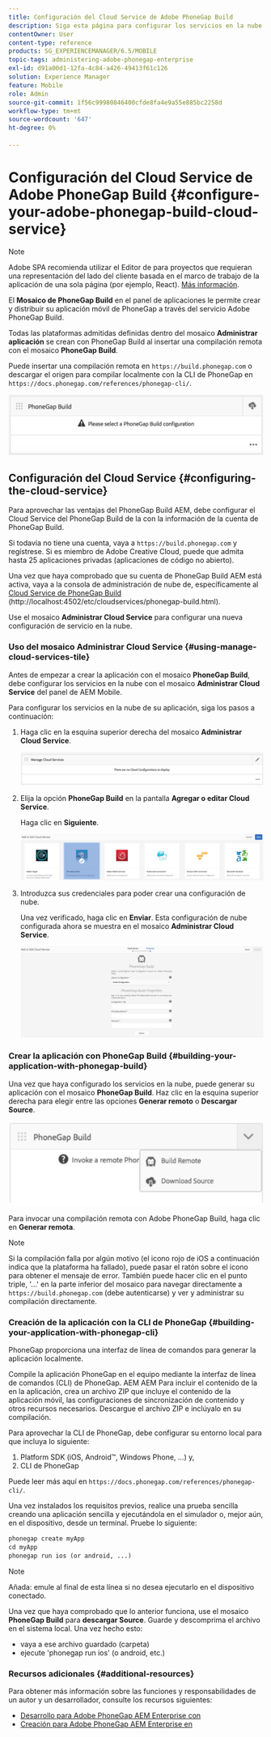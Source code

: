 ```yaml
---
title: Configuración del Cloud Service de Adobe PhoneGap Build
description: Siga esta página para configurar los servicios en la nube y crear su aplicación con PhoneGap Build.
contentOwner: User
content-type: reference
products: SG_EXPERIENCEMANAGER/6.5/MOBILE
topic-tags: administering-adobe-phonegap-enterprise
exl-id: d91a00d1-12fa-4c84-a426-49413f61c126
solution: Experience Manager
feature: Mobile
role: Admin
source-git-commit: 1f56c99980846400cfde8fa4e9a55e885bc2258d
workflow-type: tm+mt
source-wordcount: '647'
ht-degree: 0%

---
```


# Configuración del Cloud Service de Adobe PhoneGap Build {#configure-your-adobe-phonegap-build-cloud-service}

>[!NOTE]
>
>Adobe SPA recomienda utilizar el Editor de para proyectos que requieran una representación del lado del cliente basada en el marco de trabajo de la aplicación de una sola página (por ejemplo, React). [Más información](/help/sites-developing/spa-overview.md).

El **Mosaico de PhoneGap Build** en el panel de aplicaciones le permite crear y distribuir su aplicación móvil de PhoneGap a través del servicio Adobe PhoneGap Build.

Todas las plataformas admitidas definidas dentro del mosaico **Administrar aplicación** se crean con PhoneGap Build al insertar una compilación remota con el mosaico **PhoneGap Build**.

Puede insertar una compilación remota en `https://build.phonegap.com` o descargar el origen para compilar localmente con la CLI de PhoneGap en `https://docs.phonegap.com/references/phonegap-cli/`.

![Mosaico de PhoneGap Build](assets/chlimage_1-60.png)

## Configuración del Cloud Service {#configuring-the-cloud-service}

Para aprovechar las ventajas del PhoneGap Build AEM, debe configurar el Cloud Service del PhoneGap Build de la con la información de la cuenta de PhoneGap Build.

Si todavía no tiene una cuenta, vaya a `https://build.phonegap.com` y regístrese. Si es miembro de Adobe Creative Cloud, puede que admita hasta 25 aplicaciones privadas (aplicaciones de código no abierto).

Una vez que haya comprobado que su cuenta de PhoneGap Build AEM está activa, vaya a la consola de administración de nube de, específicamente al [Cloud Service de PhoneGap Build](http://localhost:4502/etc/cloudservices/phonegap-build.html) (http://localhost:4502/etc/cloudservices/phonegap-build.html).

Use el mosaico **Administrar Cloud Service** para configurar una nueva configuración de servicio en la nube.

### Uso del mosaico Administrar Cloud Service {#using-manage-cloud-services-tile}

Antes de empezar a crear la aplicación con el mosaico **PhoneGap Build**, debe configurar los servicios en la nube con el mosaico **Administrar Cloud Service** del panel de AEM Mobile.

Para configurar los servicios en la nube de su aplicación, siga los pasos a continuación:

1. Haga clic en la esquina superior derecha del mosaico **Administrar Cloud Service**.

   ![chlimage_1-61](assets/chlimage_1-61.png)

1. Elija la opción **PhoneGap Build** en la pantalla **Agregar o editar Cloud Service**.

   Haga clic en **Siguiente**.

   ![chlimage_1-62](assets/chlimage_1-62.png)

1. Introduzca sus credenciales para poder crear una configuración de nube.

   Una vez verificado, haga clic en **Enviar**. Esta configuración de nube configurada ahora se muestra en el mosaico **Administrar Cloud Service**.

   ![chlimage_1-63](assets/chlimage_1-63.png)

### Crear la aplicación con PhoneGap Build {#building-your-application-with-phonegap-build}

Una vez que haya configurado los servicios en la nube, puede generar su aplicación con el mosaico **PhoneGap Build**. Haz clic en la esquina superior derecha para elegir entre las opciones **Generar remoto** o **Descargar Source**.

![chlimage_1-64](assets/chlimage_1-64.png)

Para invocar una compilación remota con Adobe PhoneGap Build, haga clic en **Generar remota**.

>[!NOTE]
>
>Si la compilación falla por algún motivo (el icono rojo de iOS a continuación indica que la plataforma ha fallado), puede pasar el ratón sobre el icono para obtener el mensaje de error. También puede hacer clic en el punto triple, &#39;...&#39; en la parte inferior del mosaico para navegar directamente a `https://build.phonegap.com` (debe autenticarse) y ver y administrar su compilación directamente.

### Creación de la aplicación con la CLI de PhoneGap {#building-your-application-with-phonegap-cli}

PhoneGap proporciona una interfaz de línea de comandos para generar la aplicación localmente.

Compile la aplicación PhoneGap en el equipo mediante la interfaz de línea de comandos (CLI) de PhoneGap. AEM AEM Para incluir el contenido de la en la aplicación, crea un archivo ZIP que incluye el contenido de la aplicación móvil, las configuraciones de sincronización de contenido y otros recursos necesarios. Descargue el archivo ZIP e inclúyalo en su compilación.

Para aprovechar la CLI de PhoneGap, debe configurar su entorno local para que incluya lo siguiente:

1. Platform SDK (iOS, Android™, Windows Phone, ...) y,
1. CLI de PhoneGap

Puede leer más aquí en `https://docs.phonegap.com/references/phonegap-cli/`.

Una vez instalados los requisitos previos, realice una prueba sencilla creando una aplicación sencilla y ejecutándola en el simulador o, mejor aún, en el dispositivo, desde un terminal. Pruebe lo siguiente:

```xml
phonegap create myApp
cd myApp
phonegap run ios (or android, ...)
```

>[!NOTE]
>
>Añada: emule al final de esta línea si no desea ejecutarlo en el dispositivo conectado.

Una vez que haya comprobado que lo anterior funciona, use el mosaico **PhoneGap Build** para **descargar Source**. Guarde y descomprima el archivo en el sistema local. Una vez hecho esto:

* vaya a ese archivo guardado (carpeta)
* ejecute &#39;phonegap run ios&#39; (o android, etc.)

### Recursos adicionales {#additional-resources}

Para obtener más información sobre las funciones y responsabilidades de un autor y un desarrollador, consulte los recursos siguientes:

* [Desarrollo para Adobe PhoneGap AEM Enterprise con](/help/mobile/developing-in-phonegap.md)
* [Creación para Adobe PhoneGap AEM Enterprise en](/help/mobile/phonegap.md)
